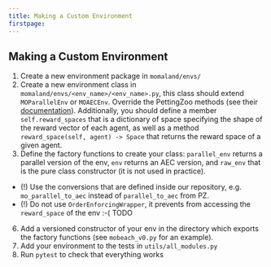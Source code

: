 ```yaml
---
title: Making a Custom Environment
firstpage:
---
```



## Making a Custom Environment
1. Create a new environment package in `momaland/envs/`
2. Create a new environment class in `momaland/envs/<env_name>/<env_name>.py`, this class should extend `MOParallelEnv` or `MOAECEnv`. Override the PettingZoo methods (see their [documentation](https://pettingzoo.farama.org/api/aec/)). Additionally, you should define a member `self.reward_spaces` that is a dictionary of space specifying the shape of the reward vector of each agent, as well as a method `reward_space(self, agent) -> Space` that returns the reward space of a given agent.
3. Define the factory functions to create your class: `parallel_env` returns a parallel version of the env, `env` returns an AEC version, and `raw_env` that is the pure class constructor (it is not used in practice).
- (!) Use the conversions that are defined inside our repository, e.g. `mo_parallel_to_aec` instead of `parallel_to_aec` from PZ.
- (!) Do not use `OrderEnforcingWrapper`, it prevents from accessing the `reward_space` of the env :-( TODO
6. Add a versioned constructor of your env in the directory which exports the factory functions (see `mobeach_v0.py` for an example).
7. Add your environment to the tests in `utils/all_modules.py`
8. Run `pytest` to check that everything works
